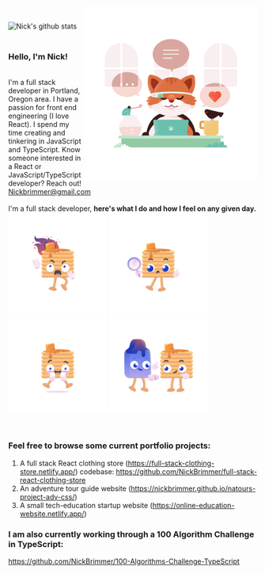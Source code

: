 <img align="right" src="https://github.com/NickBrimmer/NickBrimmer/blob/master/Product%20Hunt%2C%20Communication%2C%20Work%2C%20Topics%2C%20Makers.png"  width=350px height=350px/>
<br>

![Nick's github stats](https://github-readme-stats.vercel.app/api?username=nickbrimmer&hide=stars)

### <br> Hello, I'm Nick! 

<br> I'm a full stack developer in Portland, Oregon area. I have a passion for front end engineering (I love React). I spend my time creating and tinkering in JavaScript and TypeScript. Know someone interested in a React or JavaScript/TypeScript developer? Reach out! Nickbrimmer@gmail.com
<br><br>
I'm a full stack developer, <strong> here's what I do and how I feel on any given day.</strong>
<br>
<img src="https://github.com/NickBrimmer/NickBrimmer/blob/master/Yourstack%2C%20on%20fire%2C%20hot%2C%20pancake%2C%20social.png"  width=200px height=200px/>
<img src="https://github.com/NickBrimmer/NickBrimmer/blob/master/Yourstack%2C%20search%2C%20pancake%2C%20stack.png"  width=200px height=200px/>
<img src="https://github.com/NickBrimmer/NickBrimmer/blob/master/Yourstack%2C%20caramel%2C%20pancake%2C%20social.png"  width=200px height=200px/>
<img src="https://github.com/NickBrimmer/NickBrimmer/blob/master/Yourstack%2C%20connect%2C%20share%2C%20pancake%2C%20social.png"  width=200px height=200px/>

<br>

### Feel free to browse some current portfolio projects: 
1. A full stack React clothing store (https://full-stack-clothing-store.netlify.app/) codebase: https://github.com/NickBrimmer/full-stack-react-clothing-store
2. An adventure tour guide website (https://nickbrimmer.github.io/natours-project-adv-css/)
3. A small tech-education startup website (https://online-education-website.netlify.app/)

### I am also currently working through a 100 Algorithm Challenge in TypeScript: 

https://github.com/NickBrimmer/100-Algorithms-Challenge-TypeScript

